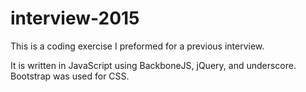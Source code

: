 # interview-2015
This is a coding exercise I preformed for a previous interview.

It is written in JavaScript using BackboneJS, jQuery, and underscore.
Bootstrap was used for CSS.
